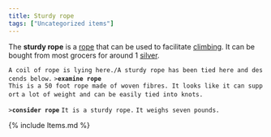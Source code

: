 ```yaml
---
title: Sturdy rope
tags: ["Uncategorized items"]
---
```

The **sturdy rope** is a [rope](rope "wikilink") that can be used to
facilitate [climbing](climb "wikilink"). It can be bought from most
grocers for around 1 [silver](silver "wikilink").

`A coil of rope is lying here./A sturdy rope has been tied here and descends below.`
`>`**`examine rope`**
`This is a 50 foot rope made of woven fibres. It looks like it can support`
`a lot of weight and can be easily tied into knots.`

`>`**`consider rope`**
`It is a sturdy rope.`
`It weighs seven pounds.`

{% include Items.md %}
